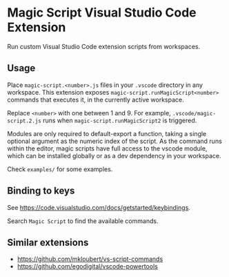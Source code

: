 # Magic Script Visual Studio Code Extension

Run custom Visual Studio Code extension scripts from workspaces.

## Usage

Place `magic-script.<number>.js` files in your `.vscode` directory in any workspace. This extension exposes `magic-script.runMagicScript<number>` commands that executes it,
in the currently active workspace.

Replace `<number>` with one between 1 and 9. For example, `.vscode/magic-script.2.js` runs when `magic-script.runMagicScript2` is triggered.

Modules are only required to default-export a function, taking a single optional argument as the numeric index of the script. As the command runs within the editor,
magic scripts have full access to the vscode module, which can be installed globally or as a dev dependency in your workspace.

Check `examples/` for some examples.

## Binding to keys

See https://code.visualstudio.com/docs/getstarted/keybindings.

Search `Magic Script` to find the available commands.

## Similar extensions

* https://github.com/mkloubert/vs-script-commands
* https://github.com/egodigital/vscode-powertools

